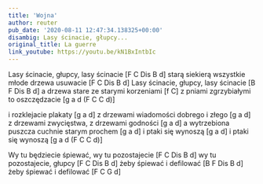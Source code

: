 ```yaml
---
title: 'Wojna'
author: reuter
pub_date: '2020-08-11 12:47:34.138325+00:00'
disambig: Lasy ścinacie, głupcy...
original_title: La guerre
link_youtube: https://youtu.be/kN1BxIntbIc
---
```


Lasy ścinacie, głupcy, lasy ścinacie [F C Dis B d]
starą siekierą wszystkie młode drzewa usuwacie [F C Dis B d]
Lasy ścinacie, głupcy, lasy ścinacie [B F Dis B d]
a drzewa stare ze starymi korzeniami [f C]
z pniami zgrzybiałymi to oszczędzacie [g a d (F C C d)]

i rozklejacie plakaty [g a d]
z drzewami wiadomości dobrego i złego [g a d]
z drzewami zwycięstwa, z drzewami godności [g a d] 
a wytrzebiona puszcza cuchnie starym prochem [g a d]
i ptaki się wynoszą [g a d]
i ptaki się wynoszą [g a d (F C C d)]

Wy tu będziecie śpiewać, wy tu pozostajecie [F C Dis B d]
wy tu pozostajecie, głupcy [F C Dis B d]
 żeby śpiewać i defilować [B F Dis B d]     
żeby śpiewać i defilować [F C G d]